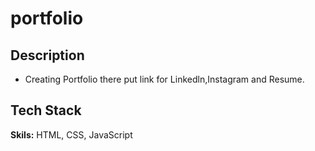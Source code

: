 # portfolio



## Description

* Creating Portfolio there put link for Linkedln,Instagram and Resume. 

## Tech Stack

**Skils:** HTML, CSS, JavaScript

